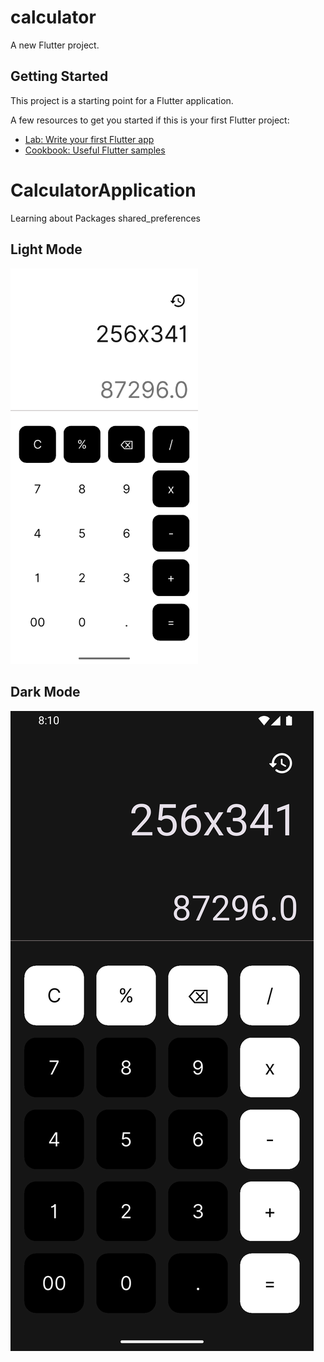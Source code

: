 # calculator

A new Flutter project.

## Getting Started

This project is a starting point for a Flutter application.

A few resources to get you started if this is your first Flutter project:

- [Lab: Write your first Flutter app](https://docs.flutter.dev/get-started/codelab)
- [Cookbook: Useful Flutter samples](https://docs.flutter.dev/cookbook)

# CalculatorApplication
Learning about Packages shared_preferences

## Light Mode
<img src="https://github.com/AmirNori-Flutter/CalculatorApplication/blob/main/assets/Pictures/2.png" width="300"/>

## Dark Mode
![DarkMode](https://github.com/AmirNori-Flutter/CalculatorApplication/blob/main/assets/Pictures/4.png)
